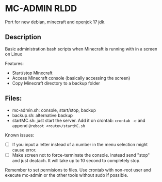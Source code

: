 # MC-ADMIN RLDD

Port for new debian, minecraft and openjdk 17 jdk.

## Description
Basic administration bash scripts when Minecraft is running with in a screen on Linux

Features:
* Start/stop Minecraft
* Access Minecraft console (basically accessing the screen)
* Copy Minecraft directory to a backup folder

## Files:
* mc-admin.sh: console, start/stop, backup
* backup.sh: alternative backup
* startMC.sh: just start the server. Add it on crontab: `crontab -e` and append `@reboot <route>/startMC.sh`

Known issues:
- [ ] If you input a letter instead of a number in the menu selection might cause error.
- [ ] Make screen not to force-terminate the console. Instead send "stop" and just deatach. It will take up to 10 second to completely stop.

Remember to set permisions to files. Use crontab with non-root user and execute mc-admin or the other tools without sudo if possible.
